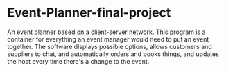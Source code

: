 # Event-Planner-final-project
An event planner based on a client-server network. This program is a container for everything an event manager would need to put an event together. The software displays possible options, allows customers and suppliers to chat, and automatically orders and books things, and updates the host every time there's a change to the event.
